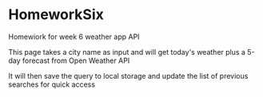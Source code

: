 # HomeworkSix
 Homewiork for week 6 weather app API


 

This page takes a city name as input and will get today's weather plus a 5-day forecast from Open Weather API

It will then save the query to local storage and update the list of previous searches for quick access


